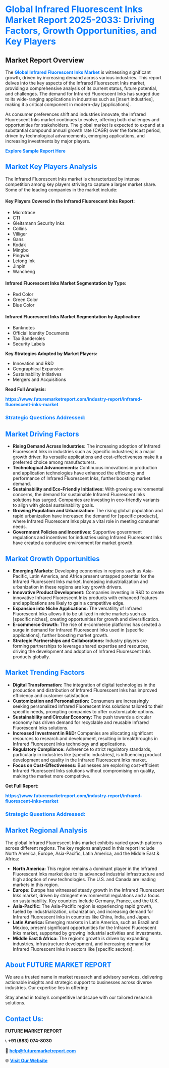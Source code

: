 <h1 style="color: #007BFF;">Global Infrared Fluorescent Inks Market Report 2025-2033: Driving Factors, Growth Opportunities, and Key Players</h1>

<section id="overview">
<h2>Market Report Overview</h2>
<p>The <a href="https://www.futuremarketreport.com/industry-report/infrared-fluorescent-inks-market" style="color: #007BFF; text-decoration: none;"><strong>Global Infrared Fluorescent Inks Market</strong></a> is witnessing significant growth, driven by increasing demand across various industries. This report delves into the key aspects of the Infrared Fluorescent Inks market, providing a comprehensive analysis of its current status, future potential, and challenges. The demand for Infrared Fluorescent Inks has surged due to its wide-ranging applications in industries such as [insert industries], making it a critical component in modern-day [applications].</p>
<p>As consumer preferences shift and industries innovate, the Infrared Fluorescent Inks market continues to evolve, offering both challenges and opportunities for stakeholders. The global market is expected to expand at a substantial compound annual growth rate (CAGR) over the forecast period, driven by technological advancements, emerging applications, and increasing investments by major players.</p>
</section>

<section id="overview">
<p><a href="https://www.futuremarketreport.com/request-sample/reportId=87636" style="color: #007BFF; text-decoration: none;"><strong>Explore Sample Report Here</strong></a></p>
</section>

<section id="key-players">
<h2 style="color: #007BFF;">Market Key Players Analysis</h2>
<p>The Infrared Fluorescent Inks market is characterized by intense competition among key players striving to capture a larger market share. Some of the leading companies in the market include:</p>
<h4>Key Players Covered in the Infrared Fluorescent Inks Report:</h4>
<ul><li>Microtrace</li><li>CTI</li><li>Gleitsmann Security Inks</li><li>Collins</li><li>Villiger</li><li>Gans</li><li>Kodak</li><li>Mingbo</li><li>Pingwei</li><li>Letong Ink</li><li>Jinpin</li><li>Wancheng</li></ul>
<h4>Infrared Fluorescent Inks Market Segmentation by Type:</h4>
<ul><li>Red Color</li><li>Green Color</li><li>Blue Color</li></ul>

<h4>Infrared Fluorescent Inks Market Segmentation by Application:</h4>
<ul><li>Banknotes</li><li>Official Identity Documents</li><li>Tax Banderoles</li><li>Security Labels</li></ul>
<p><strong>Key Strategies Adopted by Market Players:</strong></p>
<ul>
<li>Innovation and R&D</li>
<li>Geographical Expansion</li>
<li>Sustainability Initiatives</li>
<li>Mergers and Acquisitions</li>
</ul>
</section>

<section>
<p><strong>Read Full Analysis: </strong></p><a href="https://www.futuremarketreport.com/industry-report/infrared-fluorescent-inks-market" style="color: #007BFF; text-decoration: none;"><strong>https://www.futuremarketreport.com/industry-report/infrared-fluorescent-inks-market</strong></a>
<h3 style="color: #007BFF;">Strategic Questions Addressed:</h3>
</section>

<section id="driving-factors">
<h2 style="color: #007BFF;">Market Driving Factors</h2>
<ul>
<li><strong>Rising Demand Across Industries:</strong> The increasing adoption of Infrared Fluorescent Inks in industries such as [specific industries] is a major growth driver. Its versatile applications and cost-effectiveness make it a preferred choice among manufacturers.</li>
<li><strong>Technological Advancements:</strong> Continuous innovations in production and application technologies have enhanced the efficiency and performance of Infrared Fluorescent Inks, further boosting market demand.</li>
<li><strong>Sustainability and Eco-Friendly Initiatives:</strong> With growing environmental concerns, the demand for sustainable Infrared Fluorescent Inks solutions has surged. Companies are investing in eco-friendly variants to align with global sustainability goals.</li>
<li><strong>Growing Population and Urbanization:</strong> The rising global population and rapid urbanization have increased the demand for [specific products], where Infrared Fluorescent Inks plays a vital role in meeting consumer needs.</li>
<li><strong>Government Policies and Incentives:</strong> Supportive government regulations and incentives for industries using Infrared Fluorescent Inks have created a conducive environment for market growth.</li>
</ul>
</section>

<section id="growth-opportunities">
<h2 style="color: #007BFF;">Market Growth Opportunities</h2>
<ul>
<li><strong>Emerging Markets:</strong> Developing economies in regions such as Asia-Pacific, Latin America, and Africa present untapped potential for the Infrared Fluorescent Inks market. Increasing industrialization and urbanization in these regions are key growth drivers.</li>
<li><strong>Innovative Product Development:</strong> Companies investing in R&D to create innovative Infrared Fluorescent Inks products with enhanced features and applications are likely to gain a competitive edge.</li>
<li><strong>Expansion into Niche Applications:</strong> The versatility of Infrared Fluorescent Inks allows it to be utilized in niche markets such as [specific niches], creating opportunities for growth and diversification.</li>
<li><strong>E-commerce Growth:</strong> The rise of e-commerce platforms has created a surge in demand for Infrared Fluorescent Inks used in [specific applications], further boosting market growth.</li>
<li><strong>Strategic Partnerships and Collaborations:</strong> Industry players are forming partnerships to leverage shared expertise and resources, driving the development and adoption of Infrared Fluorescent Inks products globally.</li>
</ul>
</section>

<section id="trending-factors">
<h2 style="color: #007BFF;">Market Trending Factors</h2>
<ul>
<li><strong>Digital Transformation:</strong> The integration of digital technologies in the production and distribution of Infrared Fluorescent Inks has improved efficiency and customer satisfaction.</li>
<li><strong>Customization and Personalization:</strong> Consumers are increasingly seeking personalized Infrared Fluorescent Inks solutions tailored to their specific needs, prompting companies to offer customizable options.</li>
<li><strong>Sustainability and Circular Economy:</strong> The push towards a circular economy has driven demand for recyclable and reusable Infrared Fluorescent Inks solutions.</li>
<li><strong>Increased Investment in R&D:</strong> Companies are allocating significant resources to research and development, resulting in breakthroughs in Infrared Fluorescent Inks technology and applications.</li>
<li><strong>Regulatory Compliance:</strong> Adherence to strict regulatory standards, particularly in industries like [specific industries], is influencing product development and quality in the Infrared Fluorescent Inks market.</li>
<li><strong>Focus on Cost-Effectiveness:</strong> Businesses are exploring cost-efficient Infrared Fluorescent Inks solutions without compromising on quality, making the market more competitive.</li>
</ul>
</section>

<section>
<p><strong>Get Full Report: </strong></p><a href="https://www.futuremarketreport.com/industry-report/infrared-fluorescent-inks-market" style="color: #007BFF; text-decoration: none;"><strong>https://www.futuremarketreport.com/industry-report/infrared-fluorescent-inks-market</strong></a>
<h3 style="color: #007BFF;">Strategic Questions Addressed:</h3>
</section>


<section id="regional-analysis">
<h2 style="color: #007BFF;">Market Regional Analysis</h2>
<p>The global Infrared Fluorescent Inks market exhibits varied growth patterns across different regions. The key regions analyzed in this report include North America, Europe, Asia-Pacific, Latin America, and the Middle East & Africa:</p>
<ul>
<li><strong>North America:</strong> This region remains a dominant player in the Infrared Fluorescent Inks market due to its advanced industrial infrastructure and high adoption of new technologies. The U.S. and Canada are leading markets in this region.</li>
<li><strong>Europe:</strong> Europe has witnessed steady growth in the Infrared Fluorescent Inks market, driven by stringent environmental regulations and a focus on sustainability. Key countries include Germany, France, and the U.K.</li>
<li><strong>Asia-Pacific:</strong> The Asia-Pacific region is experiencing rapid growth, fueled by industrialization, urbanization, and increasing demand for Infrared Fluorescent Inks in countries like China, India, and Japan.</li>
<li><strong>Latin America:</strong> Emerging markets in Latin America, such as Brazil and Mexico, present significant opportunities for the Infrared Fluorescent Inks market, supported by growing industrial activities and investments.</li>
<li><strong>Middle East & Africa:</strong> The region’s growth is driven by expanding industries, infrastructure development, and increasing demand for Infrared Fluorescent Inks in sectors like [specific sectors].</li>
</ul>
</section>

<footer>
<h2 style="color: #007BFF;">About FUTURE MARKET REPORT</h2>
<p>We are a trusted name in market research and advisory services, delivering actionable insights and strategic support to businesses across diverse industries. Our expertise lies in offering:</p>

<p>Stay ahead in today’s competitive landscape with our tailored research solutions.</p>

<h2 style="color: #007BFF;">Contact Us:</h2>
<p><strong>FUTURE MARKET REPORT</strong></p>
<p>📞 <strong>+91 (883) 074-8030</strong></p>
<p>📧 <strong><a href="mailto:help@futuremarketreport.com" style="color: #007BFF;">help@futuremarketreport.com</a></strong></p>
<p>🌐 <strong><a href="https://www.futuremarketreport.com/" style="color: #007BFF;">Visit Our Website</a></strong></p>
</footer>